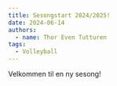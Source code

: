 ```yaml
---
title: Sesongstart 2024/2025!
date: 2024-06-14
authors:
  - name: Thor Even Tutturen
tags:
  - Volleyball
---
```


Velkommen til en ny sesong!

<!-- - Vi trenger nå i Åsgård Flerbrukshall. Det er bra! Litt om hvorfor.

- Oppdaterte treningstider

- Tullball

- Foreldretrening
-->
